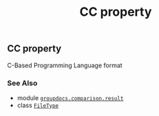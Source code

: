 ﻿---
title: CC property
second_title: GroupDocs.Comparison for Python via .NET API References
description: 
type: docs
url: /python-net/groupdocs.comparison.result/filetype/cc/
is_root: false
weight: 170
---

## CC property


C-Based Programming Language format

### See Also
* module [`groupdocs.comparison.result`](../../)
* class [`FileType`](/comparison/python-net/groupdocs.comparison.result/filetype)
